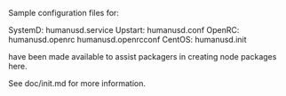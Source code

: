 Sample configuration files for:

SystemD: humanusd.service
Upstart: humanusd.conf
OpenRC:  humanusd.openrc
         humanusd.openrcconf
CentOS:  humanusd.init

have been made available to assist packagers in creating node packages here.

See doc/init.md for more information.
